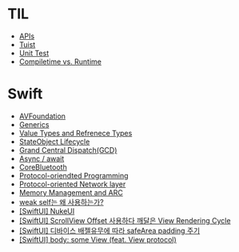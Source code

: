 # TIL
- [APIs](APIs.md)
- [Tuist](%08Tuist.md)
- [Unit Test](UnitTest.md)
- [Compiletime vs. Runtime](Compiletime.md)

# Swift
- [AVFoundation](Swift/AVFoundation.md)
- [Generics](Swift/Generics.md)
- [Value Types and Refrenece Types](Swift/Types.md)
- [StateObject Lifecycle](Swift/StateObject.md)
- [Grand Central Dispatch(GCD)](Swift/GrandCentralDispatch.md)
- [Async / await](Swift/AsyncAwait.md)
- [CoreBluetooth](Swift/CoreBluetooth.md)
- [Protocol-oriendted Programming](Swift/ProtocolOriented.md)
- [Protocol-oriented Network layer](Swift/ProtocolOrientedNetworkLayer.md)
- [Memory Management and ARC](Swift/MemoryManagement.md)
- [weak self는 왜 사용하는가?](Swift/weakself.md)
- [[SwiftUI] NukeUI](Swift/NukeUI.md)
- [[SwiftUI] ScrollView Offset 사용하다 깨달은 View Rendering Cycle](Swift/ViewRenderingCycle.md)
- [[SwiftUI] 디바이스 배젤유무에 따라 safeArea padding 주기](Swift/getSafeArea().md)
- [[SwiftUI] body: some View (feat. View protocol)](Swift/body.md)

